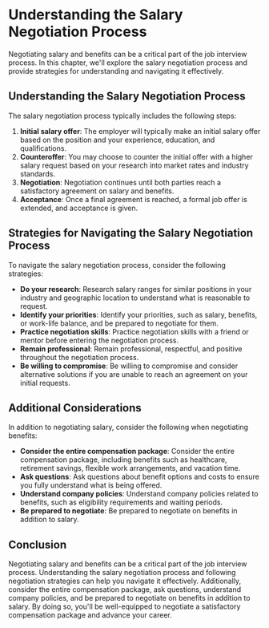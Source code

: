 Understanding the Salary Negotiation Process
=========================================================================================

Negotiating salary and benefits can be a critical part of the job interview process. In this chapter, we'll explore the salary negotiation process and provide strategies for understanding and navigating it effectively.

Understanding the Salary Negotiation Process
--------------------------------------------

The salary negotiation process typically includes the following steps:

1. **Initial salary offer**: The employer will typically make an initial salary offer based on the position and your experience, education, and qualifications.
2. **Counteroffer**: You may choose to counter the initial offer with a higher salary request based on your research into market rates and industry standards.
3. **Negotiation**: Negotiation continues until both parties reach a satisfactory agreement on salary and benefits.
4. **Acceptance**: Once a final agreement is reached, a formal job offer is extended, and acceptance is given.

Strategies for Navigating the Salary Negotiation Process
--------------------------------------------------------

To navigate the salary negotiation process, consider the following strategies:

* **Do your research**: Research salary ranges for similar positions in your industry and geographic location to understand what is reasonable to request.
* **Identify your priorities**: Identify your priorities, such as salary, benefits, or work-life balance, and be prepared to negotiate for them.
* **Practice negotiation skills**: Practice negotiation skills with a friend or mentor before entering the negotiation process.
* **Remain professional**: Remain professional, respectful, and positive throughout the negotiation process.
* **Be willing to compromise**: Be willing to compromise and consider alternative solutions if you are unable to reach an agreement on your initial requests.

Additional Considerations
-------------------------

In addition to negotiating salary, consider the following when negotiating benefits:

* **Consider the entire compensation package**: Consider the entire compensation package, including benefits such as healthcare, retirement savings, flexible work arrangements, and vacation time.
* **Ask questions**: Ask questions about benefit options and costs to ensure you fully understand what is being offered.
* **Understand company policies**: Understand company policies related to benefits, such as eligibility requirements and waiting periods.
* **Be prepared to negotiate**: Be prepared to negotiate on benefits in addition to salary.

Conclusion
----------

Negotiating salary and benefits can be a critical part of the job interview process. Understanding the salary negotiation process and following negotiation strategies can help you navigate it effectively. Additionally, consider the entire compensation package, ask questions, understand company policies, and be prepared to negotiate on benefits in addition to salary. By doing so, you'll be well-equipped to negotiate a satisfactory compensation package and advance your career.
